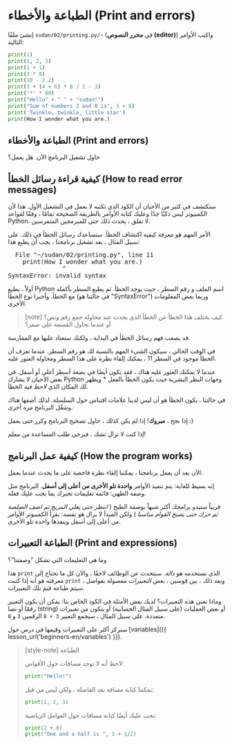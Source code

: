 # الطباعة والأخطاء (Print and errors)

إنشئ ملفًا <code>sudan/02/printing.py/~</code> (في **محرر النصوص (editor)**)
 واكتب الأوامر التالية:

```python
print(1)
print(1, 2, 3)
print(1 + 1)
print(3 * 8)
print(10 - 2.2)
print(3 + (4 + 6) * 8 / 2 - 1)
print('*' * 80)
print("Hello" + " " + "sudan!")
print("Sum of numbers 3 and 8 is", 3 + 8)
print('Twinkle, twinkle, little star')
print(How I wonder what you are.)
```

## الطباعة والأخطاء (Print and errors)

حاول تشغيل البرنامج الآن. هل يعمل؟

## كيفية قراءة رسائل الخطأ (How to read error messages)

ستكتشف في كثير من الأحيان أن الكود الذي تكتبه لا يعمل في التشغيل الأول.
هذا لأن الكمبيوتر ليس ذكيًا جدًا وعليك كتابة الأوامر بالطريقة الصحيحة تمامًا ،
وفقًا لقواعد Python. لا تقلق ، يحدث ذلك حتى للمبرمجين المتمرسين.

الأمر المهم هو معرفة كيفية اكتشاف الخطأ. ستساعدك رسائل الخطأ في ذلك.
على سبيل المثال ، بعد تشغيل برنامجنا ، يجب أن يطبع هذا:

<pre dir="ltr" style="text-align:left;">
  File "<span class="plhome">~/sudan</span>/02/printing.py", line <span class="err-lineno">11</span>
    print(How I wonder what you are.)
               ^
<span class="err-exctype">SyntaxError</span>: invalid syntax
</pre>

أولاً ، يطبع Python اسم الملف و <span class="err-lineno">رقم السطر</span> ،
حيث يوجد الخطأ.
ثم يطبع السطر بأكمله مع الخطأ.
وأخيرا <span class="err-exctype">نوع الخطأ</span>
(في حالتنا هو "SyntaxError") وربما بعض المعلومات الأخرى.

> [note] كيف يختلف هذا الخطأ عن الخطأ الذي يحدث عند محاولة جمع رقم ونص؟
> أو عندما تحاول القسمة على صفر؟

قد يصعب فهم رسائل الخطأ في البداية ، ولكنك ستعتاد عليها مع الممارسة.

في الوقت الحالي ، سيكون الشيء المهم بالنسبة لك هو رقم السطر.
عندما تعرف أن الخطأ موجود في السطر <span class="err-lineno">11</span> ،
يمكنك إلقاء نظرة على هذا السطر ومحاولة العثور عليه.

عندما لا يمكنك العثور عليه هناك ، فقد يكون أيضًا في بضعة أسطر أعلى أو أسفل.
في بعض الأحيان لا يشارك Python وجهات النظر البشرية حيث يكون الخطأ بالفعل *
ويظهر لك المكان الذي *لاحظ فيه* الخطأ.

في حالتنا ، يكون الخطأ هو أن ليس لدينا علامات اقتباس حول السلسلة.
لذلك أضفها هناك وشغّل البرنامج مرة أخرى.

إذا نجح ، **مبروك**!
إذا لم يكن كذلك ، حاول تصحيح البرنامج وكرر حتى يعمل :)

إذا كنت لا تزال تشك ، فيرجى طلب المساعدة من معلم!

## كيفية عمل البرنامج (How the program works)

الآن بعد أن يعمل برنامجنا ، يمكننا إلقاء نظرة فاحصة على ما يحدث
عندما يعمل.

إنه بسيط للغاية: يتم تنفيذ الأوامر **واحدة تلو الأخرى من أعلى إلى أسفل**.
البرنامج مثل وصفة الطهي: قائمة تعليمات تخبرك بما يجب عليك فعله.

قريباً ستبدو برامجك أكثر شبهاً بوصفة الطبخ ( *انتظر حتى يغلي المزيج ثم اضف الصلصة ثم حرك حتى يصبح القوام مناسبا* ) ولكن المبدأ لا يزال هو نفسه: يقرأ الكمبيوتر
الأوامر من أعلى إلى أسفل وينفذها واحدة تلو الأخرى.

## الطباعة التعبيرات (Print and expressions)

وما هي التعليمات التي تشكل "وصفتنا"؟

هذا `print` الذي نستخدمه هو *دالة*. سنتحدث
عن الوظائف لاحقًا ، والآن كل ما تحتاج إلى معرفته هو أنه
إذا كتبت `print` وبعد ذلك ، بين قوسين ، بعض *التعبيرات* مفصولة بفواصل ، سيتم طباعة قيم تلك التعبيرات.

وماذا تعني هذه التعبيرات؟
لديك بعض الأمثلة في الكود الخاص بنا:
يمكن أن يكون التعبير رقمًا أو  نصا (string)  أو بعض العمليات (على سبيل المثال الحسابية)
 أو يتكون من تعبيرات متعددة.
على سبيل المثال ، سيجمع التعبير `3 + 8`  الرقمين `3` و `8`.

سنركز أكثر على التعبيرات وقيمها في
درس حول [variables]({{ lesson_url('beginners-en/variables') }}).

> [style-note] الطباعة
>
> لاحظ أنه لا توجد مسافات حول
> الأقواس:
> ```python
> print("Hello!")
> ```
>
> يمكننا كتابة مسافة بعد الفاصلة ، ولكن ليس من قبل:
> ```python
> print(1, 2, 3)
> ```
>
> يجب عليك أيضًا كتابة مسافات حول العوامل الرياضية:
> ```python
> print(2 + 8)
> print("One and a half is ", 1 + 1/2)
> ```